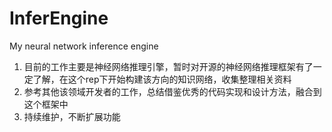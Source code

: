 # InferEngine
My neural network inference engine
1. 目前的工作主要是神经网络推理引擎，暂时对开源的神经网络推理框架有了一定了解，在这个rep下开始构建该方向的知识网络，收集整理相关资料
2. 参考其他该领域开发者的工作，总结借鉴优秀的代码实现和设计方法，融合到这个框架中
3. 持续维护，不断扩展功能